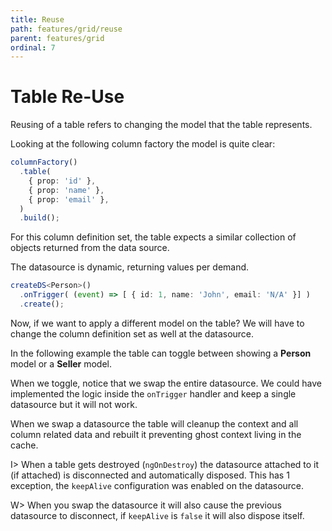 ```yaml
---
title: Reuse
path: features/grid/reuse
parent: features/grid
ordinal: 7
---
```

# Table Re-Use

Reusing of a table refers to changing the model that the table represents.

Looking at the following column factory the model is quite clear:

```typescript
columnFactory()
  .table(
    { prop: 'id' },
    { prop: 'name' },
    { prop: 'email' },
  )
  .build();
```

For this column definition set, the table expects a similar collection of objects returned from the data source.

The datasource is dynamic, returning values per demand.

```typescript
createDS<Person>()
  .onTrigger( (event) => [ { id: 1, name: 'John', email: 'N/A' }] )
  .create();
```

Now, if we want to apply a different model on the table? We will have to change the column definition set as well at the datasource.

In the following example the table can toggle between showing a **Person** model or a **Seller** model.

<div pbl-example-view="pbl-reuse-example"></div>

When we toggle, notice that we swap the entire datasource. We could have implemented the logic inside the `onTrigger` handler and keep a single datasource but it will not work.

When we swap a datasource the table will cleanup the context and all column related data and rebuilt it preventing ghost context living in the cache.

I> When a table gets destroyed (`ngOnDestroy`) the datasource attached to it (if attached) is disconnected and automatically disposed. This has 1 exception, the `keepAlive` configuration was enabled on the datasource.

W> When you swap the datasource it will also cause the previous datasource to disconnect, if `keepAlive` is `false` it will also dispose itself.
